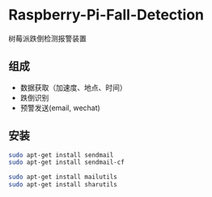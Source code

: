 # Raspberry-Pi-Fall-Detection
树莓派跌倒检测报警装置

## 组成
+ 数据获取（加速度、地点、时间）
+ 跌倒识别
+ 预警发送(email, wechat)

## 安装
```bash
sudo apt-get install sendmail  
sudo apt-get install sendmail-cf

sudo apt-get install mailutils  
sudo apt-get install sharutils
```
